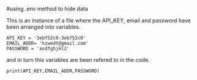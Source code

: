 #using .env method to hide data

This is an instance of a file where the API_KEY, email and password have been arranged into variables.

```
API_KEY = '3ebf52c0-3ebf52c0'
EMAIL_ADDR= 'hzwedt@gmail.com'
PASSWORD = 'asdfghjkl2'
```

and in turn this variables are been refered to in the code.

```print(API_KEY,EMAIL_ADDR,PASSWORD)```
